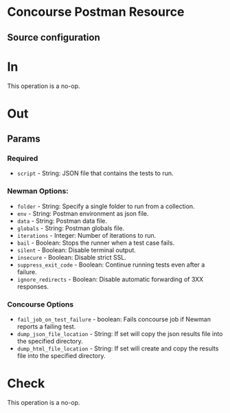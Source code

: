 # Concourse Postman Resource

## Source configuration

# In
This operation is a no-op.

# Out
## Params
### Required
* `script` - String: JSON file that contains the tests to run.

### Newman Options:
* `folder` - String: Specify a single folder to run from a collection.
* `env` - String: Postman environment as json file.
* `data` - String: Postman data file.
* `globals` - String: Postman globals file.
* `iterations` - Integer: Number of iterations to run.
* `bail` - Boolean: Stops the runner when a test case fails.
* `silent` - Boolean: Disable terminal output.
* `insecure` - Boolean: Disable strict SSL.
* `suppress_exit_code` - Boolean: Continue running tests even after a failure.
* `ignore_redirects` - Boolean: Disable automatic forwarding of 3XX responses.

### Concourse Options
* `fail_job_on_test_failure` - boolean: Fails concourse job if Newman reports a failing test.
* `dump_json_file_location` - String: If set will copy the json results file into the specified directory.
* `dump_html_file_location` - String: If set will create and copy the results file into the specified directory.

# Check
This operation is a no-op.